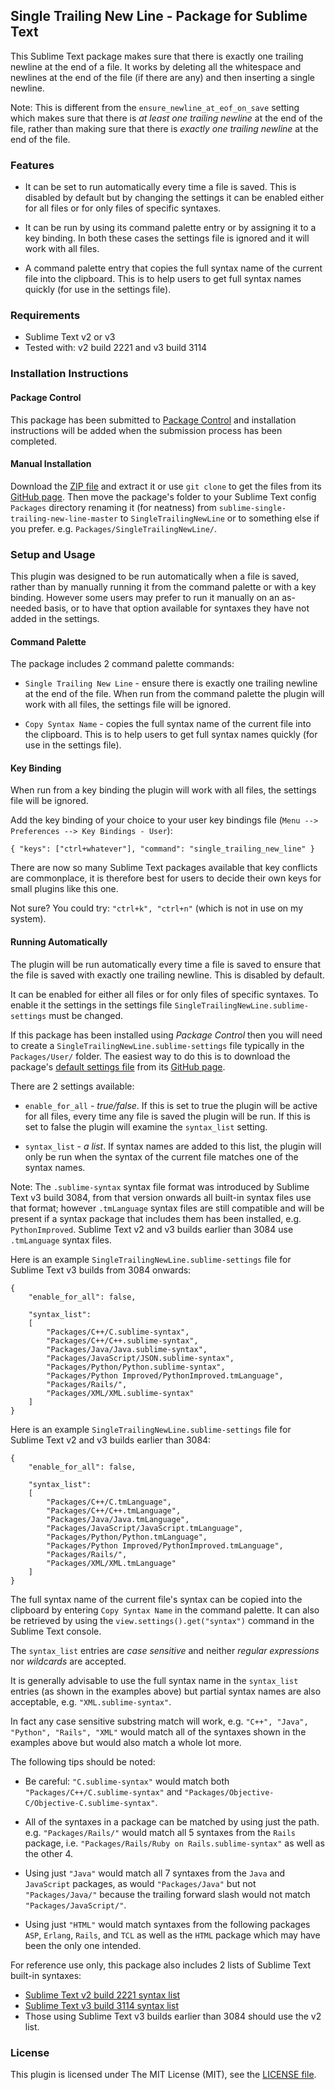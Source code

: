 
## Single Trailing New Line - Package for Sublime Text

This Sublime Text package makes sure that there is exactly one trailing newline at the end of a file. It works by deleting all the whitespace and newlines at the end of the file (if there are any) and then inserting a single newline.

Note: This is different from the `ensure_newline_at_eof_on_save` setting which makes sure that there is *at least one trailing newline* at the end of the file, rather than making sure that there is *exactly one trailing newline* at the end of the file.

### Features

- It can be set to run automatically every time a file is saved. This is disabled by default but by changing the settings it can be enabled either for all files or for only files of specific syntaxes.

- It can be run by using its command palette entry or by assigning it to a key binding. In both these cases the settings file is ignored and it will work with all files.

- A command palette entry that copies the full syntax name of the current file into the clipboard. This is to help users to get full syntax names quickly (for use in the settings file).

### Requirements

- Sublime Text v2 or v3
- Tested with: v2 build 2221 and v3 build 3114

### Installation Instructions

#### Package Control

This package has been submitted to [Package Control](http://packagecontrol.io) and installation instructions will be added when the submission process has been completed.

#### Manual Installation

Download the [ZIP file](https://github.com/mattst/sublime-single-trailing-new-line/archive/master.zip) and extract it or use `git clone` to get the files from its [GitHub page](https://github.com/mattst/sublime-single-trailing-new-line). Then move the package's folder to your Sublime Text config `Packages` directory renaming it (for neatness) from `sublime-single-trailing-new-line-master` to `SingleTrailingNewLine` or to something else if you prefer. e.g. `Packages/SingleTrailingNewLine/`.

### Setup and Usage

This plugin was designed to be run automatically when a file is saved, rather than by manually running it from the command palette or with a key binding. However some users may prefer to run it manually on an as-needed basis, or to have that option available for syntaxes they have not added in the settings.

#### Command Palette

The package includes 2 command palette commands:

- `Single Trailing New Line` - ensure there is exactly one trailing newline at the end of the file. When run from the command palette the plugin will work with all files, the settings file will be ignored.

- `Copy Syntax Name` - copies the full syntax name of the current file into the clipboard. This is to help users to get full syntax names quickly (for use in the settings file).

#### Key Binding

When run from a key binding the plugin will work with all files, the settings file will be ignored.

Add the key binding of your choice to your user key bindings file (`Menu --> Preferences --> Key Bindings - User`):

    { "keys": ["ctrl+whatever"], "command": "single_trailing_new_line" }

There are now so many Sublime Text packages available that key conflicts are commonplace, it is therefore best for users to decide their own keys for small plugins like this one.

Not sure? You could try: `"ctrl+k", "ctrl+n"` (which is not in use on my system).

#### Running Automatically

The plugin will be run automatically every time a file is saved to ensure that the file is saved with exactly one trailing newline. This is disabled by default.

It can be enabled for either all files or for only files of specific syntaxes. To enable it the settings in the settings file `SingleTrailingNewLine.sublime-settings` must be changed.

If this package has been installed using *Package Control* then you will need to create a `SingleTrailingNewLine.sublime-settings` file typically in the `Packages/User/` folder. The easiest way to do this is to download the package's [default settings file](https://raw.githubusercontent.com/mattst/sublime-single-trailing-new-line/master/SingleTrailingNewLine.sublime-settings) from its [GitHub page](https://github.com/mattst/sublime-single-trailing-new-line).

There are 2 settings available:

- `enable_for_all` - *true/false*. If this is set to true the plugin will be active for all files, every time any file is saved the plugin will be run. If this is set to false the plugin will examine the `syntax_list` setting.

- `syntax_list` - *a list*. If syntax names are added to this list, the plugin will only be run when the syntax of the current file matches one of the syntax names.

Note: The `.sublime-syntax` syntax file format was introduced by Sublime Text v3 build 3084, from that version onwards all built-in syntax files use that format; however `.tmLanguage` syntax files are still compatible and will be present if a syntax package that includes them has been installed, e.g. `PythonImproved`. Sublime Text v2 and v3 builds earlier than 3084 use `.tmLanguage` syntax files.

Here is an example `SingleTrailingNewLine.sublime-settings` file for Sublime Text v3 builds from 3084 onwards:

    {
        "enable_for_all": false,

        "syntax_list":
        [
            "Packages/C++/C.sublime-syntax",
            "Packages/C++/C++.sublime-syntax",
            "Packages/Java/Java.sublime-syntax",
            "Packages/JavaScript/JSON.sublime-syntax",
            "Packages/Python/Python.sublime-syntax",
            "Packages/Python Improved/PythonImproved.tmLanguage",
            "Packages/Rails/",
            "Packages/XML/XML.sublime-syntax"
        ]
    }

Here is an example `SingleTrailingNewLine.sublime-settings` file for Sublime Text v2 and v3 builds earlier than 3084:

    {
        "enable_for_all": false,

        "syntax_list":
        [
            "Packages/C++/C.tmLanguage",
            "Packages/C++/C++.tmLanguage",
            "Packages/Java/Java.tmLanguage",
            "Packages/JavaScript/JavaScript.tmLanguage",
            "Packages/Python/Python.tmLanguage",
            "Packages/Python Improved/PythonImproved.tmLanguage",
            "Packages/Rails/",
            "Packages/XML/XML.tmLanguage"
        ]
    }

The full syntax name of the current file's syntax can be copied into the clipboard by entering `Copy Syntax Name` in the command palette. It can also be retrieved by using the `view.settings().get("syntax")` command in the Sublime Text console.

The `syntax_list` entries are *case sensitive* and neither *regular expressions* nor *wildcards* are accepted.

It is generally advisable to use the full syntax name in the `syntax_list` entries (as shown in the examples above) but partial syntax names are also acceptable, e.g. `"XML.sublime-syntax"`.

In fact any case sensitive substring match will work, e.g. `"C++", "Java", "Python", "Rails", "XML"` would match all of the syntaxes shown in the examples above but would also match a whole lot more.

The following tips should be noted:

- Be careful: `"C.sublime-syntax"` would match both `"Packages/C++/C.sublime-syntax"` and `"Packages/Objective-C/Objective-C.sublime-syntax"`.

- All of the syntaxes in a package can be matched by using just the path. e.g. `"Packages/Rails/"` would match all 5 syntaxes from the `Rails` package, i.e. `"Packages/Rails/Ruby on Rails.sublime-syntax"` as well as the other 4.

- Using just `"Java"` would match all 7 syntaxes from the `Java` and `JavaScript` packages, as would `"Packages/Java"` but not `"Packages/Java/"` because the trailing forward slash would not match `"Packages/JavaScript/"`.

- Using just `"HTML"` would match syntaxes from the following packages `ASP`, `Erlang`, `Rails`, and `TCL` as well as the `HTML` package which may have been the only one intended.

For reference use only, this package also includes 2 lists of Sublime Text built-in syntaxes:

- [Sublime Text v2 build 2221 syntax list](https://github.com/mattst/sublime-single-trailing-new-line/blob/master/Sublime_Text_2221_Syntax_List)
- [Sublime Text v3 build 3114 syntax list](https://github.com/mattst/sublime-single-trailing-new-line/blob/master/Sublime_Text_3114_Syntax_List)
- Those using Sublime Text v3 builds earlier than 3084 should use the v2 list.

### License

This plugin is licensed under The MIT License (MIT), see the [LICENSE file](https://github.com/mattst/sublime-single-trailing-new-line/blob/master/LICENSE).
